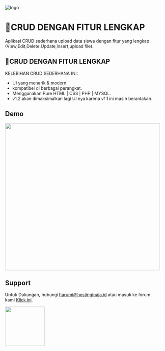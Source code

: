 ![logo](https://user-images.githubusercontent.com/108168147/176494129-8ecb4f6a-5ad5-42a2-9821-085d4b956425.png)

# 💜CRUD DENGAN FITUR LENGKAP

Aplikasi CRUD sederhana upload data siswa dengan fitur yang lengkap (View,Edit,Delete,Update,Insert,upload file).



## 💜CRUD DENGAN FITUR LENGKAP

KELEBIHAN CRUD SEDERHANA INI:

- UI yang menarik & modern.
- kompatibel di berbagai perangkat.
- Menggunakan Pure HTML | CSS | PHP | MYSQL.
- v1.2 akan dimaksimalkan lagi UI nya karena v1.1 ini masih berantakan.


## Demo


<img width="100%" height="480px" src="https://user-images.githubusercontent.com/108168147/206883004-af0f2a55-a849-418b-8eee-2f796c00bbf9.gif">






## Support

Untuk Dukungan, hubungi harumi@hostinginaja.id atau masuk ke forum kami [Klick ini](https://chat.whatsapp.com/EynMSIVStv2BbX4BKwyCpg).

[<img src="https://user-images.githubusercontent.com/108168147/206886506-c4139e1c-0b95-4c15-aba7-a711e627506e.jpg" width="128">](https://trakteer.id/ibnux)
